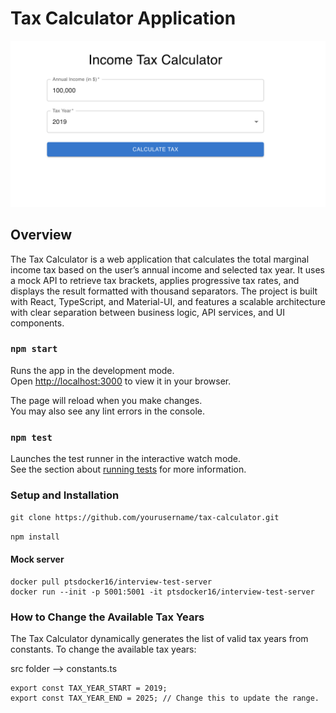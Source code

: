 # Tax Calculator Application

![alt text](tax.png)

## Overview

The Tax Calculator is a web application that calculates the total marginal income tax based on the user’s annual income and selected tax year. It uses a mock API to retrieve tax brackets, applies progressive tax rates, and displays the result formatted with thousand separators. The project is built with React, TypeScript, and Material-UI, and features a scalable architecture with clear separation between business logic, API services, and UI components.


### `npm start`

Runs the app in the development mode.\
Open [http://localhost:3000](http://localhost:3000) to view it in your browser.

The page will reload when you make changes.\
You may also see any lint errors in the console.

### `npm test`

Launches the test runner in the interactive watch mode.\
See the section about [running tests](https://facebook.github.io/create-react-app/docs/running-tests) for more information.

### Setup and Installation

`git clone https://github.com/yourusername/tax-calculator.git`

`npm install`

#### Mock server
```
docker pull ptsdocker16/interview-test-server
docker run --init -p 5001:5001 -it ptsdocker16/interview-test-server
```

### How to Change the Available Tax Years
The Tax Calculator dynamically generates the list of valid tax years from constants. To change the available tax years:

 src folder --> constants.ts

```
export const TAX_YEAR_START = 2019;
export const TAX_YEAR_END = 2025; // Change this to update the range.

```